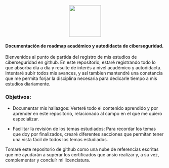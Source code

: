 <div id="header" align="center"><img src="https://media.giphy.com/media/M9gbBd9nbDrOTu1Mqx/giphy.gif" width="100"/></div>

<h4>Documentación de roadmap académico y autodidacta de ciberseguridad.</h4>

Bienvenidos al punto de partida del registro de mis estudios de ciberseguridad en github. En este repositorio, estaré registrando todo lo que absorba día a día y resulte de interés a nivel académico y autodidacta. Intentaré subir todos mis avances, y así tambien mantendré una constancia que me permita forjar la disciplina necesaria para dedicarle tiempo a mis estudios diariamente.

<h3>Objetivos:</h3>

 - Documentar mis hallazgos: Verteré todo el contenido aprendido y por aprender en este repositorio, relacionado al campo en el que me quiero especializar.

 - Facilitar la revisión de los temas estudiados: Para recordar los temas que doy por finalizados, crearé diferentes secciones que permitan tener una vista fácil de todos los temas estudiados.

 Tomaré este repositorio de github como una nube de referencias escritas que me ayudarán a superar los certificados que ansío realizar y, a su vez, complementar y concluír mi licenciatura. 

